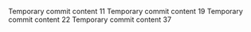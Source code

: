 Temporary commit content 11
Temporary commit content 19
Temporary commit content 22
Temporary commit content 37
